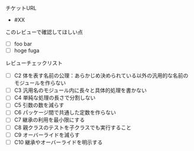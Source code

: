 チケットURL

- #XX

このレビューで確認してほしい点

- [ ] foo bar
- [ ] hoge fuga

レビューチェックリスト

- [ ] C2 体を表す名前の公理：あらかじめ決められている以外の汎用的な名前のモジュールを作らない
- [ ] C3 汎用名のモジュール内に長々と具体的処理を書かない
- [ ] C4 単純な処理の長さで分割しない
- [ ] C5 引数の数を減らす
- [ ] C6 パッケージ間で共通した定数を作らない
- [ ] C7 継承の利用を最小限にする
- [ ] C8 親クラスのテストを子クラスでも実行すること
- [ ] C9 オーバーライドを減らす
- [ ] C10 継承やオーバーライドを明示する
